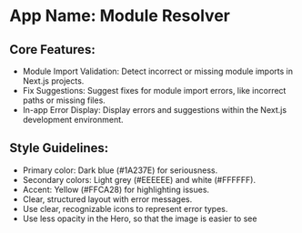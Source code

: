# **App Name**: Module Resolver

## Core Features:

- Module Import Validation: Detect incorrect or missing module imports in Next.js projects.
- Fix Suggestions: Suggest fixes for module import errors, like incorrect paths or missing files.
- In-app Error Display: Display errors and suggestions within the Next.js development environment.

## Style Guidelines:

- Primary color: Dark blue (#1A237E) for seriousness.
- Secondary colors: Light grey (#EEEEEE) and white (#FFFFFF).
- Accent: Yellow (#FFCA28) for highlighting issues.
- Clear, structured layout with error messages.
- Use clear, recognizable icons to represent error types.
- Use less opacity in the Hero, so that the image is easier to see